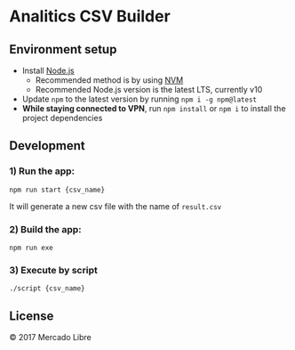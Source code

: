 # Analitics CSV Builder

## Environment setup

 - Install [Node.js](https://nodejs.org/)
   - Recommended method is by using [NVM](https://github.com/creationix/nvm)
   - Recommended Node.js version is the latest LTS, currently v10
 - Update `npm` to the latest version by running `npm i -g npm@latest`
 - **While staying connected to VPN**, run `npm install` or `npm i` to install the project dependencies

## Development

### 1) Run the app:

```
npm run start {csv_name}
```

It will generate a new csv file with the name of `result.csv`

### 2) Build the app:

```
npm run exe
```

### 3) Execute by script

```
./script {csv_name}
```

## License

© 2017 Mercado Libre
